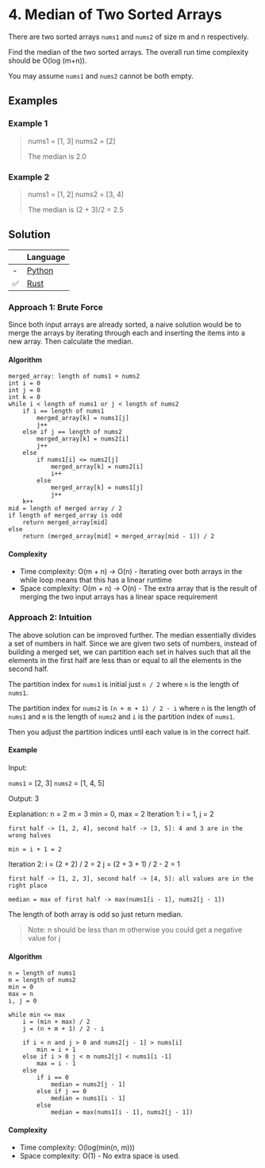 # 4. Median of Two Sorted Arrays

There are two sorted arrays `nums1` and `nums2` of size m and n respectively.

Find the median of the two sorted arrays. The overall run time complexity should be O(log (m+n)).

You may assume `nums1` and `nums2` cannot be both empty.

## Examples

### Example 1

> nums1 = [1, 3]
> nums2 = [2]
> 
> The median is 2.0

### Example 2

> nums1 = [1, 2]
> nums2 = [3, 4]
> 
> The median is (2 + 3)/2 = 2.5

## Solution

|     | Language |
| --- | -------- |
|  - | [Python](https://github.com/andrewleverette/leetcode_problems/blob/master/median_of_two_sorted_arrays/python/solution.py)|
|  ✅ | [Rust](https://github.com/andrewleverette/leetcode_problems/blob/master/median_of_two_sorted_arrays/rust/solution/src/lib.rs) |

### Approach 1: Brute Force

Since both input arrays are already sorted, a naive solution would be to merge the arrays by iterating through each and inserting the items into a new array. Then calculate the median.

#### Algorithm

```
merged_array: length of nums1 + nums2
int i = 0
int j = 0
int k = 0
while i < length of nums1 or j < length of nums2
    if i == length of nums1
        merged_array[k] = nums1[j]
        j++
    else if j == length of nums2
        merged_array[k] = nums2[i]
        j++
    else
        if nums1[i] <= nums2[j]
            merged_array[k] = nums2[i]
            i++
        else
            merged_array[k] = nums1[j]
            j++
    k++
mid = length of merged array / 2
if length of merged_array is odd
    return merged_array[mid]
else
    return (merged_array[mid] + merged_array[mid - 1]) / 2
```

#### Complexity

- Time complexity: O(m + n) -> O(n) - Iterating over both arrays in the while loop means that this has a linear runtime
- Space complexity: O(m + n) -> O(n) - The extra array that is the result of merging the two input arrays has a linear space requirement

### Approach 2: Intuition

The above solution can be improved further. The median essentially divides a set of numbers in half. Since we are given two sets of numbers, instead of building a merged set, we can partition each set in halves such that all the elements in the first half are less than or equal to all the elements in the second half.

The partition index for `nums1` is initial just `n / 2` where `n` is the length of `nums1`.

The partition index for `nums2` is `(n + m + 1) / 2 - i` where `n` is the length of `nums1` and `m` is the length of `nums2` and `i` is the partition index of `nums1`.

Then you adjust the partition indices until each value is in the correct half.

#### Example

Input: 

`nums1` = [2, 3]
`nums2` = [1, 4, 5]

Output: 3

Explanation:
n = 2
m = 3
min = 0, max = 2
Iteration 1:
    i = 1, j = 2

    first half -> [1, 2, 4], second half -> [3, 5]: 4 and 3 are in the wrong halves

    min = i + 1 = 2
Iteration 2:
    i = (2 + 2) / 2 = 2
    j = (2 + 3 + 1) / 2 - 2 = 1

    first half -> [1, 2, 3], second half -> [4, 5]: all values are in the right place

    median = max of first half -> max(nums1[i - 1], nums2[j - 1])

The length of both array is odd so just return median.

> Note: n should be less than m otherwise you could get a negative value for j

#### Algorithm

```
n = length of nums1
m = length of nums2
min = 0
max = n
i, j = 0

while min <= max
    i = (min + max) / 2
    j = (n + m + 1) / 2 - i

    if i < n and j > 0 and nums2[j - 1] > nums[i]
        min = i + 1
    else if i > 0 j < m nums2[j] < nums1[i -1]
        max = i - 1
    else
        if i == 0
            median = nums2[j - 1]
        else if j == 0
            median = nums1[i - 1]
        else
            median = max(nums1[i - 1], nums2[j - 1])
```

#### Complexity

- Time complexity: O(log(min(n, m)))
- Space complexity: O(1) - No extra space is used.
